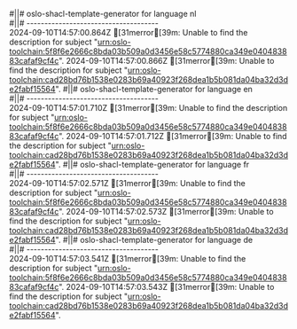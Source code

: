 #||# oslo-shacl-template-generator for language nl  
#||# -------------------------------------  
2024-09-10T14:57:00.864Z [31merror[39m: Unable to find the description for subject "[urn:oslo-toolchain:5f8f6e2666c8bda03b509a0d3456e58c5774880ca349e040483883cafaf9cf4c](all-vrachtwagenParkeren-ap.jsonld#L5042)".
2024-09-10T14:57:00.866Z [31merror[39m: Unable to find the description for subject "[urn:oslo-toolchain:cad28bd76b1538e0283b69a40923f268dea1b5b081da04ba32d3de2fabf15564](all-vrachtwagenParkeren-ap.jsonld#L5061)".
#||# oslo-shacl-template-generator for language en  
#||# -------------------------------------  
2024-09-10T14:57:01.710Z [31merror[39m: Unable to find the description for subject "[urn:oslo-toolchain:5f8f6e2666c8bda03b509a0d3456e58c5774880ca349e040483883cafaf9cf4c](all-vrachtwagenParkeren-ap.jsonld#L5042)".
2024-09-10T14:57:01.712Z [31merror[39m: Unable to find the description for subject "[urn:oslo-toolchain:cad28bd76b1538e0283b69a40923f268dea1b5b081da04ba32d3de2fabf15564](all-vrachtwagenParkeren-ap.jsonld#L5061)".
#||# oslo-shacl-template-generator for language fr  
#||# -------------------------------------  
2024-09-10T14:57:02.571Z [31merror[39m: Unable to find the description for subject "[urn:oslo-toolchain:5f8f6e2666c8bda03b509a0d3456e58c5774880ca349e040483883cafaf9cf4c](all-vrachtwagenParkeren-ap.jsonld#L5042)".
2024-09-10T14:57:02.573Z [31merror[39m: Unable to find the description for subject "[urn:oslo-toolchain:cad28bd76b1538e0283b69a40923f268dea1b5b081da04ba32d3de2fabf15564](all-vrachtwagenParkeren-ap.jsonld#L5061)".
#||# oslo-shacl-template-generator for language de  
#||# -------------------------------------  
2024-09-10T14:57:03.541Z [31merror[39m: Unable to find the description for subject "[urn:oslo-toolchain:5f8f6e2666c8bda03b509a0d3456e58c5774880ca349e040483883cafaf9cf4c](all-vrachtwagenParkeren-ap.jsonld#L5042)".
2024-09-10T14:57:03.543Z [31merror[39m: Unable to find the description for subject "[urn:oslo-toolchain:cad28bd76b1538e0283b69a40923f268dea1b5b081da04ba32d3de2fabf15564](all-vrachtwagenParkeren-ap.jsonld#L5061)".
